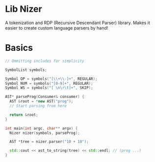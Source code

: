 # Lib Nizer

A tokenization and RDP (Recursive Descendant Parser) library. Makes it easier to create custom language parsers by hand!

# Basics
```cpp
// Ommitting includes for simplicity

SymbolList symbols;

Symbol OP = symbols("[\\+\\-]+", REGULAR);
Symbol NUM = symbols("[0-9]+", REGULAR);
Symbol WS = symbols("[ \n\r\t]+", SKIP);

AST* parseProg(Consumer& consumer) {
  AST &root = *new AST("prog");
  // Start parsing from here

  return &root;
}

int main(int argc, char** argv) {
  Nizer nizer(symbols, parseProg);

  AST *tree = nizer.parser("10 + 10");

  std::cout << ast_to_string(tree) << std::endl; // (prog ...)
}
```